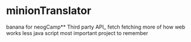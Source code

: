 # minionTranslator
banana for neogCamp**
Third party API_
fetch
fetching
more of how web works less java script most important project to remember
